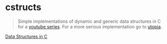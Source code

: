 # cstructs

> Simple implementations of dynamic and generic data structures in C for a [youtube
> series](https://youtube.com/playlist?list=PLDr0kAGBiX28XOjxHByDbNbALeluyKn5j).
> For a more serious implementation go to
> [utopia](https://github.com/LogicEu/utopia.git).

[Data Structures in C](https://youtube.com/playlist?list=PLDr0kAGBiX28XOjxHByDbNbALeluyKn5j)
